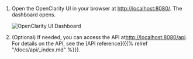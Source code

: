 ---
---
1. Open the OpenClarity UI in your browser at [http://localhost:8080/](http://localhost:8080/). The dashboard opens.

    ![OpenClarity UI Dashboard](/img/openclarity-ui-1.png)

1. (Optional) If needed, you can access the API at[http://localhost:8080/api](http://localhost:8080/api). For details on the API, see the [API reference]({{% relref "/docs/api/_index.md" %}}).
